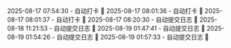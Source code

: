 2025-08-17 07:54:30 - 自动打卡 🌱
2025-08-17 08:01:36 - 自动打卡 🌱
2025-08-17 08:01:37 - 自动打卡 🌱
2025-08-17 08:20:30 - 自动提交日志 🌱
2025-08-18 11:21:53 - 自动提交日志 🌱
2025-08-19 01:47:41 - 自动提交日志 🌱
2025-08-19 01:54:26 - 自动提交日志 🌱
2025-08-19 01:57:33 - 自动提交日志 🌱

